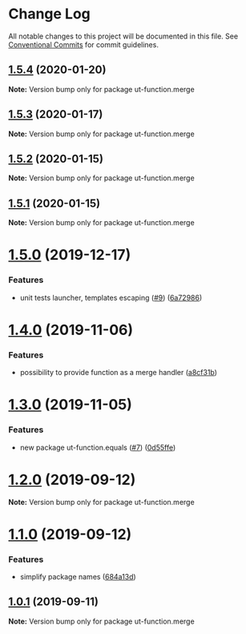 # Change Log

All notable changes to this project will be documented in this file.
See [Conventional Commits](https://conventionalcommits.org) for commit guidelines.

## [1.5.4](https://github.com/softwaregroup-bg/ut-function/compare/ut-function.merge@1.5.3...ut-function.merge@1.5.4) (2020-01-20)

**Note:** Version bump only for package ut-function.merge





## [1.5.3](https://github.com/softwaregroup-bg/ut-function/compare/ut-function.merge@1.5.2...ut-function.merge@1.5.3) (2020-01-17)

**Note:** Version bump only for package ut-function.merge





## [1.5.2](https://github.com/softwaregroup-bg/ut-function/compare/ut-function.xml2json@1.1.6...ut-function.merge@1.5.2) (2020-01-15)

**Note:** Version bump only for package ut-function.merge





## [1.5.1](https://github.com/softwaregroup-bg/ut-function/compare/ut-function.xml2json@1.1.5...ut-function.merge@1.5.1) (2020-01-15)

**Note:** Version bump only for package ut-function.merge





# [1.5.0](https://github.com/softwaregroup-bg/ut-function/compare/ut-function.xml2json@1.1.0...ut-function.merge@1.5.0) (2019-12-17)


### Features

* unit tests launcher, templates escaping ([#9](https://github.com/softwaregroup-bg/ut-function/issues/9)) ([6a72986](https://github.com/softwaregroup-bg/ut-function/commit/6a72986))





# [1.4.0](https://github.com/softwaregroup-bg/ut-function/compare/ut-function.merge@1.3.0...ut-function.merge@1.4.0) (2019-11-06)


### Features

* possibility to provide function as a merge handler ([a8cf31b](https://github.com/softwaregroup-bg/ut-function/commit/a8cf31b))





# [1.3.0](https://github.com/softwaregroup-bg/ut-function/compare/ut-function.currency@1.0.3...ut-function.merge@1.3.0) (2019-11-05)


### Features

* new package ut-function.equals ([#7](https://github.com/softwaregroup-bg/ut-function/issues/7)) ([0d55ffe](https://github.com/softwaregroup-bg/ut-function/commit/0d55ffe))





# [1.2.0](https://github.com/softwaregroup-bg/ut-function/compare/ut.template@1.2.0...ut-function.merge@1.2.0) (2019-09-12)

**Note:** Version bump only for package ut-function.merge





# [1.1.0](https://github.com/softwaregroup-bg/ut-function/compare/ut-function.flatten@1.0.3...ut.merge@1.1.0) (2019-09-12)


### Features

* simplify package names ([684a13d](https://github.com/softwaregroup-bg/ut-function/commit/684a13d))





## [1.0.1](https://github.com/softwaregroup-bg/ut-function/compare/ut-function.template@1.1.0...ut-function.merge@1.0.1) (2019-09-11)

**Note:** Version bump only for package ut-function.merge
